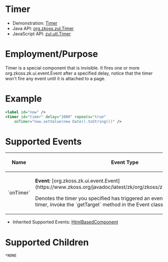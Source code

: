 

# Timer

- Demonstration: [Timer](http://www.zkoss.org/zkdemo/userguide/#u3)
- Java API: [org.zkoss.zul.Timer](https://www.zkoss.org/javadoc/latest/zk/org/zkoss/zul/Timer.html)
- JavaScript API: [zul.utl.Timer](https://www.zkoss.org/javadoc/latest/jsdoc/classes/zul.utl.Timer.html)


# Employment/Purpose

Timer is a special component that is invisible. It fires one or more
org.zkoss.zk.ui.event.Event after a specified delay, notice that the
timer won't fire any event until it is attached to a page.

# Example

```xml
<label id="now" />
<timer id="timer" delay="1000" repeats="true"
    onTimer="now.setValue(new Date().toString())" />
```

# Supported Events

<table>
<thead>
<tr class="header">
<th><center>
<p>Name</p>
</center></th>
<th><center>
<p>Event Type</p>
</center></th>
</tr>
</thead>
<tbody>
<tr class="odd">
<td><center>
<p>`onTimer`</p>
</center></td>
<td><p><strong>Event:</strong>
[org.zkoss.zk.ui.event.Event](https://www.zkoss.org/javadoc/latest/zk/org/zkoss/zk/ui/event/Event.html)</p>
<p>Denotes the timer you specified has triggered an event. To know which
timer, invoke the `getTarget` method in the Event
class.</p></td>
</tr>
</tbody>
</table>

- Inherited Supported Events: [ HtmlBasedComponent]({{site.baseurl}}/zk_component_ref/htmlbasedcomponent#Supported_Events)

# Supported Children

`*NONE`
